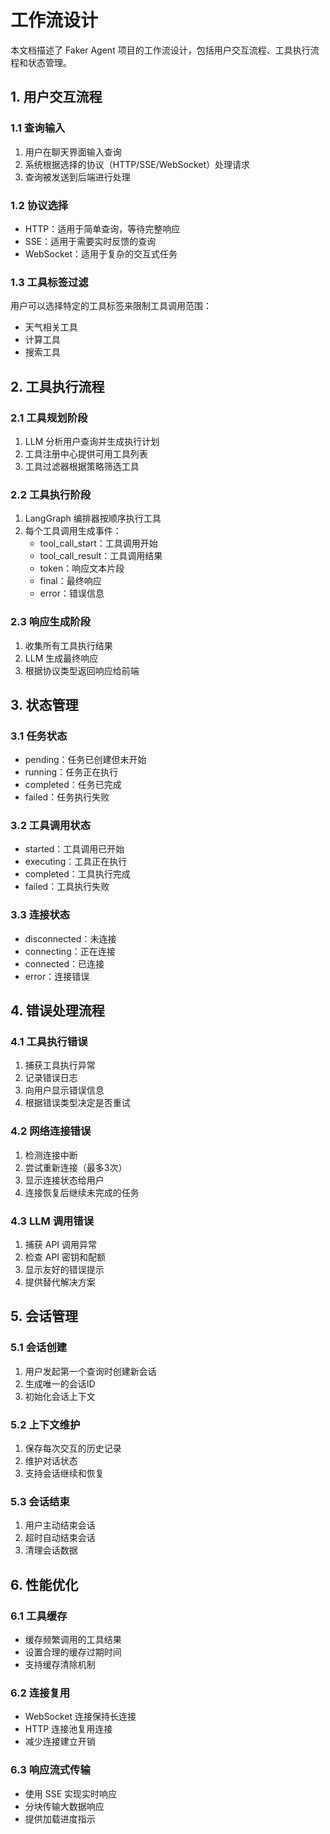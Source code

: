 # 工作流设计

本文档描述了 Faker Agent 项目的工作流设计，包括用户交互流程、工具执行流程和状态管理。

## 1. 用户交互流程

### 1.1 查询输入
1. 用户在聊天界面输入查询
2. 系统根据选择的协议（HTTP/SSE/WebSocket）处理请求
3. 查询被发送到后端进行处理

### 1.2 协议选择
- HTTP：适用于简单查询，等待完整响应
- SSE：适用于需要实时反馈的查询
- WebSocket：适用于复杂的交互式任务

### 1.3 工具标签过滤
用户可以选择特定的工具标签来限制工具调用范围：
- 天气相关工具
- 计算工具
- 搜索工具

## 2. 工具执行流程

### 2.1 工具规划阶段
1. LLM 分析用户查询并生成执行计划
2. 工具注册中心提供可用工具列表
3. 工具过滤器根据策略筛选工具

### 2.2 工具执行阶段
1. LangGraph 编排器按顺序执行工具
2. 每个工具调用生成事件：
   - tool_call_start：工具调用开始
   - tool_call_result：工具调用结果
   - token：响应文本片段
   - final：最终响应
   - error：错误信息

### 2.3 响应生成阶段
1. 收集所有工具执行结果
2. LLM 生成最终响应
3. 根据协议类型返回响应给前端

## 3. 状态管理

### 3.1 任务状态
- pending：任务已创建但未开始
- running：任务正在执行
- completed：任务已完成
- failed：任务执行失败

### 3.2 工具调用状态
- started：工具调用已开始
- executing：工具正在执行
- completed：工具执行完成
- failed：工具执行失败

### 3.3 连接状态
- disconnected：未连接
- connecting：正在连接
- connected：已连接
- error：连接错误

## 4. 错误处理流程

### 4.1 工具执行错误
1. 捕获工具执行异常
2. 记录错误日志
3. 向用户显示错误信息
4. 根据错误类型决定是否重试

### 4.2 网络连接错误
1. 检测连接中断
2. 尝试重新连接（最多3次）
3. 显示连接状态给用户
4. 连接恢复后继续未完成的任务

### 4.3 LLM 调用错误
1. 捕获 API 调用异常
2. 检查 API 密钥和配额
3. 显示友好的错误提示
4. 提供替代解决方案

## 5. 会话管理

### 5.1 会话创建
1. 用户发起第一个查询时创建新会话
2. 生成唯一的会话ID
3. 初始化会话上下文

### 5.2 上下文维护
1. 保存每次交互的历史记录
2. 维护对话状态
3. 支持会话继续和恢复

### 5.3 会话结束
1. 用户主动结束会话
2. 超时自动结束会话
3. 清理会话数据

## 6. 性能优化

### 6.1 工具缓存
- 缓存频繁调用的工具结果
- 设置合理的缓存过期时间
- 支持缓存清除机制

### 6.2 连接复用
- WebSocket 连接保持长连接
- HTTP 连接池复用连接
- 减少连接建立开销

### 6.3 响应流式传输
- 使用 SSE 实现实时响应
- 分块传输大数据响应
- 提供加载进度指示